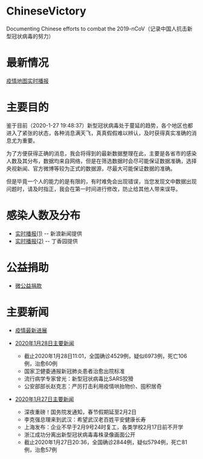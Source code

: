 # ChineseVictory
Documenting Chinese efforts to combat the 2019-nCoV（记录中国人抗击新型冠状病毒的努力）

# 最新情况

[疫情地图实时播报](https://news.sina.cn/zt_d/yiqing0121)

# 主要目的

鉴于目前（2020-1-27 19:48:37）新型冠状病毒处于蔓延的趋势，各个地区也都进入了紧张的状态，各种消息满天飞，真真假假难以辨认，及时获得真实准确的消息尤为重要。

为了方便获得正确的消息，我会将得到的最新数据整理在此，主要是各省市的感染人数及其分布，数据均来自网络，但是在筛选数据时会尽可能保证数据准确，选择央视新闻、官方微博等较为正式的数据源，尽最大可能保证数据的准确。

但是毕竟一个人的能力的是有限的，有时难免会出现错误，当您发现文中数据出现问题时，请及时指正，我会在第一时间进行修改，防止给其他人带来误导。

# 感染人数及分布

- [实时播报(1)](https://news.sina.cn/zt_d/yiqing0121) -- 新浪新闻提供
- [实时播报(2)](https://3g.dxy.cn/newh5/view/pneumonia?scene=2&clicktime=1579582238&enterid=1579582238&from=singlemessage&isappinstalled=0) -- 丁香园提供

# 公益捐助

- [微公益捐款](https://m.weibo.cn/p/1084030002_7121?)

# 主要新闻

- [疫情最新进展](https://news.sina.cn/zt_d/feiyan1231)

- [2020年1月28日主要新闻](https://github.com/AlbertGithubHome/ChineseVictory/blob/master/MajorNews/20200128.md)
	- 截止2020年1月28日11:01，全国确诊4529例，疑似6973例，死亡106例，治愈60例
	- 国家卫健委通报新冠肺炎患者治愈出院标准
	- 流行病学专家曾光：新型冠状病毒比SARS狡猾
	- 公安部部长赵克志：严厉打击利用疫情哄抬物价、囤积居奇

- [2020年1月27日主要新闻](https://github.com/AlbertGithubHome/ChineseVictory/blob/master/MajorNews/20200127.md)
	- 深夜重磅！国务院发通知，春节假期延至2月2日
	- 李克强总理来到武汉：希望武汉老百姓平安健康长寿
	- 上海发布：企业不早于2月9号24时复工，各类学校2月17日前不开学
	- 浙江成功分离出新型冠状病毒毒株录像画面公开
	- 截止2020年1月27日20:36，全国确诊2844例，疑似5794例，死亡81例，治愈57例
